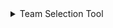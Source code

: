 <details>
<summary>Team Selection Tool</summary>

> [!NOTE]
> I typically have a directory for each sport (football, basketball, etc.) inside that diretory I typically create a directory called 'Teams' which is where I store all of my png team logos.
> This file must be ran from the root of this directory (where to store your .png logo files)
> Files must be named city-mascot.png (I have exported all team logos as 500x500px PNG files - Example: "Metamora-Redbirds.png")

This tool was written to help with OBS studio layouts. I may call for a single 'home.png' or 'away.png' multiple times for diffent scenes. This allows me to source all of the images in one directory. The goal was to allow for quick additions to new teams that may pop up in a tournament. I am able to quickly source a team logo, upscale it if needed - [Upscayl](https://www.upscayl.org/), remove background [Adobe Express](https://new.express.adobe.com/tools/remove-background) and export as a transparent 500x500px image.

This script will populate a few bits of dynamic content that I use often in my OBS layouts. It will first make a copy of the team logo and save it as either home.png or away.png (I use these on my score-bug, final-score and halftime scenes).
It will then create 4 text files based on the selected home and away team. 
- away_team_city.txt is everything before the "-" in the file name (same for home team).
- away_team_mascot.txt is everything after the "-" in hte file name (same for home team).

It will then allow the user to select a team color. I use this in a few different places on my layouts as well (stretch to fit different areas - next to team name in my score-bug etc.) It will save two different 10x10px png files.
- away_color.png
- home_color.png

Two folders are created a "logo" and "text" directory

### File Outputs

| \text |  |
| :---         |     :---:      |
| xxxx_team_city.txt   | Town or City Name (Everything before the "-" in the filename)     |
| xxxx_team_mascot.txt     | School Mascot (Everything after the "-" in the filename)       |

| \logo |  |
| :---         |     :---:      |
| xxxx.png   | home or away png of selected team logo     |
| xxxx_color.png     | home or away 10x10 png image of selected team color       |

</details>

